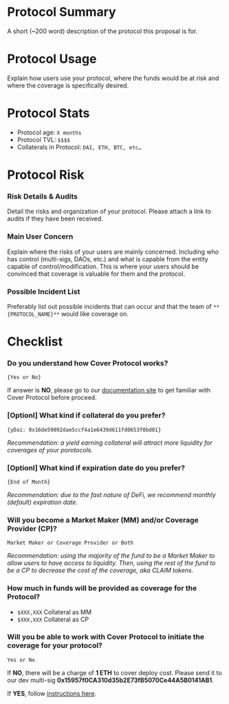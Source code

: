# Protocol Summary
A short (~200 word) description of the protocol this proposal is for.

# Protocol Usage
Explain how users use your protocol, where the funds would be at risk and where the coverage is specifically desired.


# Protocol Stats
* Protocol age: `X months`
* Protocol TVL: `$$$$`
* Collaterals in Protocol: `DAI, ETH, BTC, etc…`

# Protocol Risk

### Risk Details & Audits
Detail the risks and organization of your protocol.
Please attach a link to audits if they have been received.

### Main User Concern
Explain where the risks of your users are mainly concerned. 
Including who has control (multi-sigs, DAOs, etc.) and what is capable from the entity capable of control/modification. 
This is where your users should be convinced that coverage is valuable for them and the protocol.

### Possible Incident List
Preferably list out possible incidents that can occur and that the team of `**{PROTOCOL_NAME}**` would like coverage on.

# Checklist
### Do you understand how Cover Protocol works?
`{Yes or No}`

If answer is **NO**, please go to our [documentation site](https://docs.coverprotocol.com) to get familiar with Cover Protocol before proceed. 

### [Optionl] What kind if collateral do you prefer?
`{yDai: 0x16de59092dae5ccf4a1e6439d611fd0653f0bd01}`

*Recommendation: a yield earning collateral will attract more liquidity for coverages of your porotocols.*

### [Optionl] What kind if expiration date do you prefer?
`{End of Month}`

*Recommendation: due to the fast nature of DeFi, we recommend monthly (default) expiration date.*

### Will you become a Market Maker (MM) and/or Coverage Provider (CP)?
`Market Maker or Coverage Provider or Both`

*Recommendation: using the majority of the fund to be a Market Maker to allow users to have access to liquidity. Then, using the rest of the fund to be a CP to decrease the cost of the coverage, aka CLAIM tokens.*

### How much in funds will be provided as coverage for the Protocol? 
* `$XXX,XXX` Collateral as MM
* `$XXX,XXX` Collateral as CP

### Will you be able to work with Cover Protocol to initiate the coverage for your protocol?
`Yes or No`

If **NO**, there will be a charge of **1 ETH** to cover deploy cost. Please send it to our dev multi-sig **0x15957f0CA310d35b2E73fB5070Ce44A5B0141AB1**.

If **YES**, follow [instructions here](https://docs.coverprotocol.com/collaboration/new).
